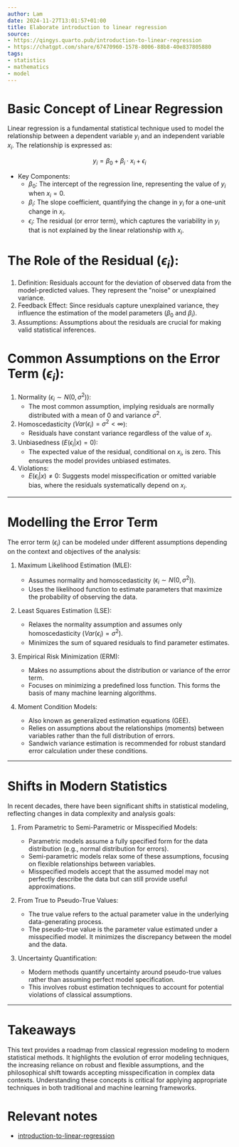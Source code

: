 ```yaml
---
author: Lam
date: 2024-11-27T13:01:57+01:00
title: Elaborate introduction to linear regression
source:
- https://qingys.quarto.pub/introduction-to-linear-regression
- https://chatgpt.com/share/67470960-1578-8006-88b8-40e837805880
tags:
- statistics
- mathematics
- model
---
```


# Basic Concept of Linear Regression

Linear regression is a fundamental statistical technique used to model the relationship between a dependent variable $y_i$ and an independent variable $x_i$. The relationship is expressed as:

$$
y_i = \beta_0 + \beta_i \cdot x_i + \epsilon_i
$$

- Key Components:
  - $\beta_0$: The intercept of the regression line, representing the value of $y_i$ when $x_i = 0$.
  - $\beta_i$: The slope coefficient, quantifying the change in $y_i$ for a one-unit change in $x_i$.
  - $\epsilon_i$: The residual (or error term), which captures the variability in $y_i$ that is not explained by the linear relationship with $x_i$.

# The Role of the Residual ($\epsilon_i$):

1. Definition: Residuals account for the deviation of observed data from the model-predicted values. They represent the "noise" or unexplained variance.
2. Feedback Effect: Since residuals capture unexplained variance, they influence the estimation of the model parameters ($\beta_0$ and $\beta_i$).
3. Assumptions: Assumptions about the residuals are crucial for making valid statistical inferences.

# Common Assumptions on the Error Term ($\epsilon_i$):

1. Normality ($\epsilon_i \sim N(0, \sigma^2)$): 
   - The most common assumption, implying residuals are normally distributed with a mean of 0 and variance $\sigma^2$.
2. Homoscedasticity ($Var(\epsilon_i) = \sigma^2 < \infty$): 
   - Residuals have constant variance regardless of the value of $x_i$.
3. Unbiasedness ($E(\epsilon_i | x) = 0$): 
   - The expected value of the residual, conditional on $x_i$, is zero. This ensures the model provides unbiased estimates.
4. Violations:
   - $E(\epsilon_i | x) \neq 0$: Suggests model misspecification or omitted variable bias, where the residuals systematically depend on $x_i$.

---

# Modelling the Error Term

The error term ($\epsilon_i$) can be modeled under different assumptions depending on the context and objectives of the analysis:

1. Maximum Likelihood Estimation (MLE):
   - Assumes normality and homoscedasticity ($\epsilon_i \sim N(0, \sigma^2)$).
   - Uses the likelihood function to estimate parameters that maximize the probability of observing the data.

2. Least Squares Estimation (LSE):
   - Relaxes the normality assumption and assumes only homoscedasticity ($Var(\epsilon_i) = \sigma^2$).
   - Minimizes the sum of squared residuals to find parameter estimates.

3. Empirical Risk Minimization (ERM):
   - Makes no assumptions about the distribution or variance of the error term.
   - Focuses on minimizing a predefined loss function. This forms the basis of many machine learning algorithms.

4. Moment Condition Models:
   - Also known as generalized estimation equations (GEE).
   - Relies on assumptions about the relationships (moments) between variables rather than the full distribution of errors.
   - Sandwich variance estimation is recommended for robust standard error calculation under these conditions.

---

# Shifts in Modern Statistics

In recent decades, there have been significant shifts in statistical modeling, reflecting changes in data complexity and analysis goals:

1. From Parametric to Semi-Parametric or Misspecified Models:
   - Parametric models assume a fully specified form for the data distribution (e.g., normal distribution for errors).
   - Semi-parametric models relax some of these assumptions, focusing on flexible relationships between variables.
   - Misspecified models accept that the assumed model may not perfectly describe the data but can still provide useful approximations.

2. From True to Pseudo-True Values:
   - The true value refers to the actual parameter value in the underlying data-generating process.
   - The pseudo-true value is the parameter value estimated under a misspecified model. It minimizes the discrepancy between the model and the data.

3. Uncertainty Quantification:
   - Modern methods quantify uncertainty around pseudo-true values rather than assuming perfect model specification.
   - This involves robust estimation techniques to account for potential violations of classical assumptions.

---

# Takeaways

This text provides a roadmap from classical regression modeling to modern statistical methods. It highlights the evolution of error modeling techniques, the increasing reliance on robust and flexible assumptions, and the philosophical shift towards accepting misspecification in complex data contexts. Understanding these concepts is critical for applying appropriate techniques in both traditional and machine learning frameworks.

# Relevant notes

- [introduction-to-linear-regression](Resources/introduction-to-linear-regression.md) 
